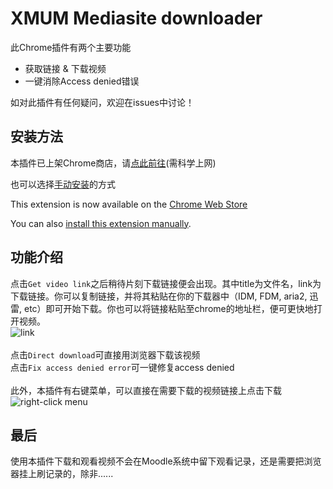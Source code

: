 # XMUM Mediasite downloader

此Chrome插件有两个主要功能
* 获取链接 & 下载视频
* 一键消除Access denied错误

如对此插件有任何疑问，欢迎在issues中讨论！

## 安装方法

本插件已上架Chrome商店，请[点此前往](https://chrome.google.com/webstore/detail/mediasite-downloader-for/encdibphpbcflikohhlfbbkcdllejbcg)(需科学上网)<br>

也可以选择[手动安装](https://github.com/Flyingblu/XMUM-Mediasite-downloader/blob/master/installation.md)的方式<br>

This extension is now available on the [Chrome Web Store](https://chrome.google.com/webstore/detail/mediasite-downloader-for/encdibphpbcflikohhlfbbkcdllejbcg)<br>

You can also [install this extension manually](https://github.com/Flyingblu/XMUM-Mediasite-downloader/blob/master/installation.md). <br>

## 功能介绍
点击`Get video link`之后稍待片刻下载链接便会出现。其中title为文件名，link为下载链接。你可以复制链接，并将其粘贴在你的下载器中（IDM, FDM, aria2, 迅雷, etc）即可开始下载。你也可以将链接粘贴至chrome的地址栏，便可更快地打开视频。<br>
![link](https://github.com/Flyingblu/XMUM-Mediasite-downloader/raw/master/images/link.png "link")<br><br>
点击`Direct download`可直接用浏览器下载该视频<br>
点击`Fix access denied error`可一键修复access denied<br><br>
此外，本插件有右键菜单，可以直接在需要下载的视频链接上点击下载<br>
![right-click menu](https://github.com/Flyingblu/XMUM-Mediasite-downloader/raw/master/images/right-click%20menu.png "right-click menu")<br>
## 最后

使用本插件下载和观看视频不会在Moodle系统中留下观看记录，还是需要把浏览器挂上刷记录的，除非......<br>